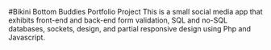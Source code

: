 #Bikini Bottom Buddies Portfolio Project
This is a small social media app that exhibits front-end and back-end form validation, SQL and no-SQL databases, sockets, design, and partial responsive design using Php and Javascript.